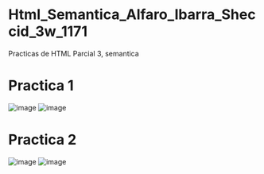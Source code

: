 # Html_Semantica_Alfaro_Ibarra_Sheccid_3w_1171
Practicas de HTML Parcial 3, semantica

# Practica 1
![image](https://github.com/user-attachments/assets/43907ca7-95e5-4676-8e45-956e4642183f)
![image](https://github.com/user-attachments/assets/01d93a1e-7938-4b69-ae46-8740a9e14065)

# Practica 2
![image](https://github.com/user-attachments/assets/9549853b-09d3-47ec-a9b2-1b72b9375c32)
![image](https://github.com/user-attachments/assets/82dc01be-1174-4497-bfd0-71ad4c6f0aca)
